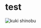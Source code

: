 # test
![kuki shinobu](https://tenor.com/view/kuki-shinobu-cookie-shinobu-genshin-impact-knife-play-gif-25292509)
